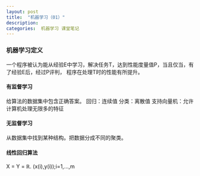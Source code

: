 ```yaml
---
layout: post
title:  "机器学习（01）"
description: 
categories:  机器学习 课堂笔记
---
```


### 机器学习定义
一个程序被认为能从经验E中学习，解决任务T，达到性能度量值P，当且仅当，有了经验E后，经过P评判， 程序在处理T时的性能有所提升。

#### 有监督学习
给算法的数据集中包含正确答案。
回归：连续值
分类：离散值
支持向量机：允许计算机处理无限多的特征


#### 无监督学习
从数据集中找到某种结构。把数据分成不同的聚类。

#### 线性回归算法
X = Y = ℝ. (x(i),y(i));i=1,...,m
